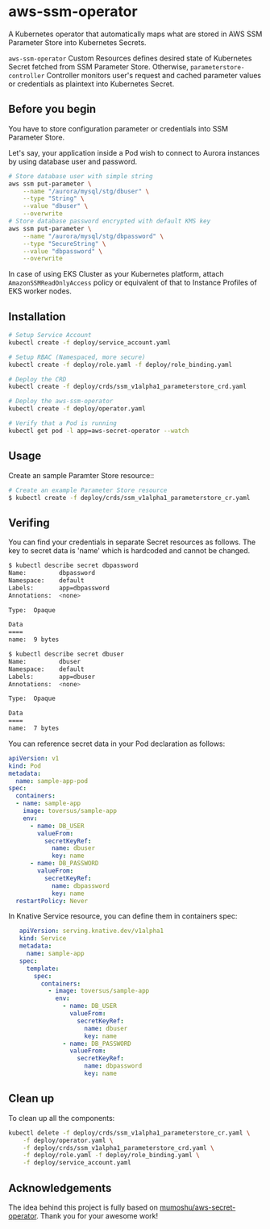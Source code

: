# aws-ssm-operator

A Kubernetes operator that automatically maps what are stored in AWS SSM Parameter Store into Kubernetes Secrets.

`aws-ssm-operator` Custom Resources defines desired state of Kubernetes Secret fetched from SSM Parameter Store. Otherwise, `parameterstore-controller` Controller monitors user's request and cached parameter values or credentials as plaintext into Kubernetes Secret.

## Before you begin

You have to store configuration parameter or credentials into SSM Parameter Store.

Let's say, your application inside a Pod wish to connect to Aurora instances by using database user and password.

```bash
# Store database user with simple string
aws ssm put-parameter \
    --name "/aurora/mysql/stg/dbuser" \
    --type "String" \
    --value "dbuser" \
    --overwrite
# Store database password encrypted with default KMS key
aws ssm put-parameter \
    --name "/aurora/mysql/stg/dbpassword" \
    --type "SecureString" \
    --value "dbpassword" \
    --overwrite
```

In case of using EKS Cluster as your Kubernetes platform, attach `AmazonSSMReadOnlyAccess` policy or equivalent of that to Instance Profiles of EKS worker nodes.

## Installation

```bash
# Setup Service Account
kubectl create -f deploy/service_account.yaml

# Setup RBAC (Namespaced, more secure)
kubectl create -f deploy/role.yaml -f deploy/role_binding.yaml

# Deploy the CRD
kubectl create -f deploy/crds/ssm_v1alpha1_parameterstore_crd.yaml

# Deploy the aws-ssm-operator
kubectl create -f deploy/operator.yaml

# Verify that a Pod is running
kubectl get pod -l app=aws-secret-operator --watch
```

## Usage

Create an sample Paramter Store resource::

```bash
# Create an example Parameter Store resource
$ kubectl create -f deploy/crds/ssm_v1alpha1_parameterstore_cr.yaml
```

## Verifing

You can find your credentials in separate Secret resources as follows. The key to secret data is 'name' which is hardcoded and cannot be changed.

```bash
$ kubectl describe secret dbpassword
Name:         dbpassword
Namespace:    default
Labels:       app=dbpassword
Annotations:  <none>

Type:  Opaque

Data
====
name:  9 bytes

$ kubectl describe secret dbuser
Name:         dbuser
Namespace:    default
Labels:       app=dbuser
Annotations:  <none>

Type:  Opaque

Data
====
name:  7 bytes
```

You can reference secret data in your Pod declaration as follows:

```yaml
apiVersion: v1
kind: Pod
metadata:
  name: sample-app-pod
spec:
  containers:
  - name: sample-app
    image: toversus/sample-app
    env:
      - name: DB_USER
        valueFrom:
          secretKeyRef:
            name: dbuser
            key: name
      - name: DB_PASSWORD
        valueFrom:
          secretKeyRef:
            name: dbpassword
            key: name
  restartPolicy: Never
```

In Knative Service resource, you can define them in containers spec:

```yaml
   apiVersion: serving.knative.dev/v1alpha1
   kind: Service
   metadata:
     name: sample-app
   spec:
     template:
       spec:
         containers:
           - image: toversus/sample-app
             env:
               - name: DB_USER
                 valueFrom:
                   secretKeyRef:
                     name: dbuser
                     key: name
               - name: DB_PASSWORD
                 valueFrom:
                   secretKeyRef:
                     name: dbpassword
                     key: name
```

## Clean up

To clean up all the components:

```bash
kubectl delete -f deploy/crds/ssm_v1alpha1_parameterstore_cr.yaml \
    -f deploy/operator.yaml \
    -f deploy/crds/ssm_v1alpha1_parameterstore_crd.yaml \
    -f deploy/role.yaml -f deploy/role_binding.yaml \
    -f deploy/service_account.yaml
```

## Acknowledgements

The idea behind this project is fully based on [mumoshu/aws-secret-operator](https://github.com/mumoshu/aws-secret-operator). Thank you for your awesome work!
